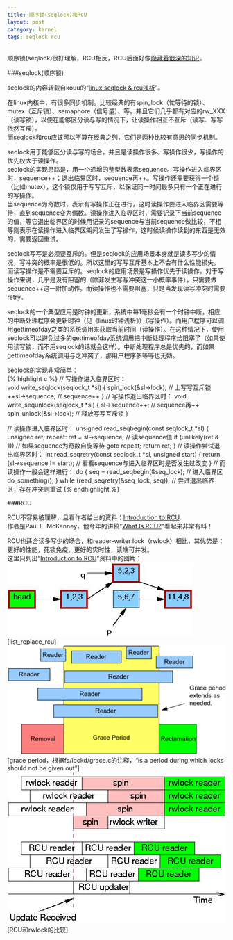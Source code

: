 ```yaml
---
title: 顺序锁(seqlock)和RCU
layout: post
category: kernel
tags: seqlock rcu
---
```


顺序锁(seqlock)很好理解，RCU相反，RCU后面好像[隐藏着很深的知识](http://www.rdrop.com/users/paulmck/rclock/RCU.TU-Dresden.2012.05.15a.pdf)。  

###seqlock(顺序锁)

seqlock的内容转载自kouu的“[linux seqlock & rcu浅析](http://hi.baidu.com/_kouu/item/0b99dae513c2b4b52f140bd1)”。  

在linux内核中，有很多同步机制。比较经典的有spin_lock（忙等待的锁）、mutex（互斥锁）、semaphore（信号量）、等。并且它们几乎都有对应的rw_XXX（读写锁），以便在能够区分读与写的情况下，让读操作相互不互斥（读写、写写依然互斥）。  
而seqlock和rcu应该可以不算在经典之列，它们是两种比较有意思的同步机制。  

seqlock用于能够区分读与写的场合，并且是读操作很多、写操作很少，写操作的优先权大于读操作。  
seqlock的实现思路是，用一个递增的整型数表示sequence。写操作进入临界区时，sequence++；退出临界区时，sequence再++。写操作还需要获得一个锁（比如mutex），这个锁仅用于写写互斥，以保证同一时间最多只有一个正在进行的写操作。  
当sequence为奇数时，表示有写操作正在进行，这时读操作要进入临界区需要等待，直到sequence变为偶数。读操作进入临界区时，需要记录下当前sequence的值，等它退出临界区的时候用记录的sequence与当前sequence做比较，不相等则表示在读操作进入临界区期间发生了写操作，这时候读操作读到的东西是无效的，需要返回重试。  

seqlock写写是必须要互斥的。但是seqlock的应用场景本身就是读多写少的情况，写冲突的概率是很低的。所以这里的写写互斥基本上不会有什么性能损失。  
而读写操作是不需要互斥的。seqlock的应用场景是写操作优先于读操作，对于写操作来说，几乎是没有阻塞的（除非发生写写冲突这一小概率事件），只需要做sequence++这一附加动作。而读操作也不需要阻塞，只是当发现读写冲突时需要retry。  

seqlock的一个典型应用是时钟的更新，系统中每1毫秒会有一个时钟中断，相应的中断处理程序会更新时钟（见《linux时钟浅析》）（写操作）。而用户程序可以调用gettimeofday之类的系统调用来获取当前时间（读操作）。在这种情况下，使用seqlock可以避免过多的gettimeofday系统调用把中断处理程序给阻塞了（如果使用读写锁，而不用seqlock的话就会这样）。中断处理程序总是优先的，而如果gettimeofday系统调用与之冲突了，那用户程序多等等也无妨。

seqlock的实现非常简单：  
{% highlight c %}
// 写操作进入临界区时：  
void write_seqlock(seqlock_t *sl)
{
	spin_lock(&sl->lock); // 上写写互斥锁
	++sl->sequence;       // sequence++
}
// 写操作退出临界区时：
void write_sequnlock(seqlock_t *sl)
{
	sl->sequence++;         // sequence再++
	spin_unlock(&sl->lock); // 释放写写互斥锁
}

// 读操作进入临界区时：
unsigned read_seqbegin(const seqlock_t *sl)
{
	unsigned ret;
repeat:
	ret = sl->sequence;      // 读sequence值
	if (unlikely(ret & 1))   // 如果sequence为奇数自旋等待
		goto repeat;
	return ret;
}
// 读操作尝试退出临界区时：
int read_seqretry(const seqlock_t *sl, unsigned start)
{
	return (sl->sequence != start); // 看看sequence与进入临界区时是否发生过改变
}
// 而读操作一般会这样进行：
do {
	seq = read_seqbegin(&seq_lock);      // 进入临界区
		do_something();
} while (read_seqretry(&seq_lock, seq)); // 尝试退出临界区，存在冲突则重试
{% endhighlight %}

###RCU

RCU不容易被理解，且看作者给出的资料：[Introduction to RCU](http://www.rdrop.com/users/paulmck/rclock/).  
作者是Paul E. McKenney，他今年的讲稿"[What Is RCU?](http://www.rdrop.com/users/paulmck/rclock/RCU.TU-Dresden.2012.05.15a.pdf)"看起来非常有料！  

RCU也适合读多写少的场合，和reader-writer lock（rwlock）相比，其优势是：更好的性能，死锁免疫，更好的实时性，读端可并发。  
这里只列出“[Introduction to RCU](http://www.rdrop.com/users/paulmck/rclock/)”资料中的图片：  
![](/images/rcu-list-replace.jpg)  
\[list_replace_rcu\]  
![](/images/rcu-grace-period.png)  
\[grace period，根据fs/lockd/grace.c的注释，“is a period during which locks should not be given out”\]  
![](/images/rcu-rwlock-compare.jpg)  
\[RCU和rwlock的比较\]  